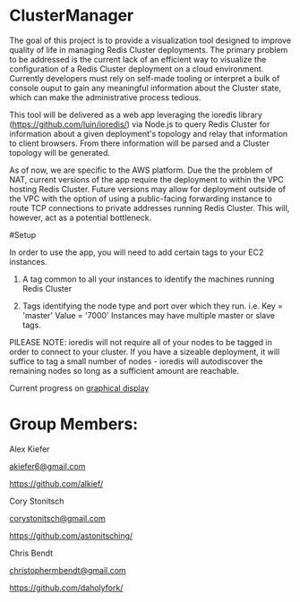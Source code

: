 # ClusterManager

The goal of this project is to provide a visualization tool designed to improve quality of life in managing Redis Cluster deployments. The primary problem to be addressed is the current lack of an efficient way to visualize the configuration of a Redis Cluster deployment on a cloud environment. Currently developers must rely on self-made tooling or interpret a bulk of console ouput to gain any meaningful information about the Cluster state, which can make the administrative process tedious.

This tool will be delivered as a web app leveraging the ioredis library (https://github.com/luin/ioredis/) via Node.js to query Redis Cluster for information about a given deployment's topology and relay that information to client browsers. From there information will be parsed and a Cluster topology will be generated.

As of now, we are specific to the AWS platform. Due the the problem of NAT, current versions of the app require the deployment to within the VPC hosting Redis Cluster. Future versions may allow for deployment outside of the VPC with the option of using a public-facing forwarding instance to route TCP connections to private addresses running Redis Cluster. This will, however, act as a potential bottleneck.



#Setup

In order to use the app, you will need to add certain tags to your EC2 instances. 

1) A tag common to all your instances to identify the machines running Redis Cluster

2) Tags identifying the node type and port over which they run. i.e. Key = 'master'      Value = '7000'
  Instances may have multiple master or slave tags.
  
PlLEASE NOTE: ioredis will not require all of your nodes to be tagged in order to connect to your cluster. If you have a sizeable deployment, it will suffice to tag a small number of nodes - ioredis will autodiscover the remaining nodes so long as a sufficient amount are reachable.


Current progress on [graphical display](http://imgur.com/eGb5WRw)


# Group Members: 

Alex Kiefer 

  akiefer6@gmail.com
  
  https://github.com/alkief/
  
Cory Stonitsch

  corystonitsch@gmail.com
  
  https://github.com/astonitsching/
  
Chris Bendt

  christophermbendt@gmail.com
  
  https://github.com/daholyfork/
